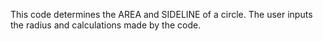 This code determines the AREA and SIDELINE of a circle.
The user inputs the radius and calculations made by the code.
